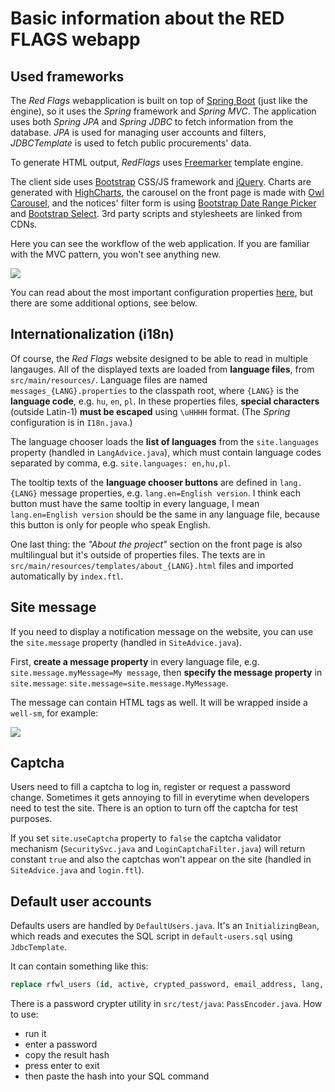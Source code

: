 # Basic information about the RED FLAGS webapp



## Used frameworks

The *Red Flags* webapplication is built on top of [Spring Boot](http://projects.spring.io/spring-boot/) (just like the engine), so it uses the *Spring* framework and *Spring MVC*. The application uses both *Spring JPA* and *Spring JDBC* to fetch information from the database. *JPA* is used for managing user accounts and filters, *JDBCTemplate* is used to fetch public procurements' data.

To generate HTML output, *RedFlags* uses [Freemarker](http://freemarker.org/) template engine.

The client side uses [Bootstrap](http://getbootstrap.com/) CSS/JS framework and [jQuery](http://jquery.com/). Charts are generated with [HighCharts](http://www.highcharts.com/), the carousel on the front page is made with [Owl Carousel](https://github.com/OwlFonk/OwlCarousel), and the notices' filter form is using [Bootstrap Date Range Picker](http://www.daterangepicker.com/) and [Bootstrap Select](https://silviomoreto.github.io/bootstrap-select/). 3rd party scripts and stylesheets are linked from CDNs.

Here you can see the workflow of the web application. If you are familiar with the MVC pattern, you won't see anything new.

<img src="../../../img/webapp-workflow.svg" class="img-responsive" />

You can read about the most important configuration properties [here](/maintainer/webapp/), but there are some additional options, see below.



## Internationalization (i18n)

Of course, the *Red Flags* website designed to be able to read in multiple langauges. All of the displayed texts are loaded from **language files**, from `src/main/resources/`. Language files are named `messages_{LANG}.properties` to the classpath root, where `{LANG}` is the **language code**, e.g. `hu`, `en`, `pl`. In these properties files, **special characters** (outside Latin-1) **must be escaped** using `\uHHHH` format. (The *Spring* configuration is in `I18n.java`.)

The language chooser loads the **list of languages** from the `site.languages` property (handled in `LangAdvice.java`), which must contain language codes separated by comma, e.g. `site.languages: en,hu,pl`.

The tooltip texts of the **language chooser buttons** are defined in `lang.{LANG}` message properties, e.g. `lang.en=English version`. I think each button must have the same tooltip in every language, I mean `lang.en=English version` should be the same in any language file, because this button is only for people who speak English.

One last thing: the *"About the project"* section on the front page is also multilingual but it's outside of properties files. The texts are in `src/main/resources/templates/about_{LANG}.html` files and imported automatically by `index.ftl`.



## Site message

If you need to display a notification message on the website, you can use the `site.message` property (handled in `SiteAdvice.java`).

First, **create a message property** in every language file, e.g. `site.message.myMessage=My message`, then **specify the message property** in `site.message`: `site.message=site.message.MyMessage`.

The message can contain HTML tags as well. It will be wrapped inside a `well-sm`, for example:

<img src="../../../img/site-message.jpg" class="img-responsive" />



## Captcha

Users need to fill a captcha to log in, register or request a password change. Sometimes it gets annoying to fill in everytime when developers need to test the site. There is an option to turn off the captcha for test purposes.

If you set `site.useCaptcha` property to `false` the captcha validator mechanism (`SecuritySvc.java` and `LoginCaptchaFilter.java`) will return constant `true` and also the captchas won't appear on the site (handled in `SiteAdvice.java` and `login.ftl`).



## Default user accounts

Defaults users are handled by `DefaultUsers.java`. It's an `InitializingBean`, which reads and executes the SQL script in `default-users.sql` using `JdbcTemplate`.

It can contain something like this:

```sql
replace rfwl_users (id, active, crypted_password, email_address, lang, name, registered_at, remember_token, remember_token_expires_at) values (1, 1, 'PASSWORD-HASH', 'EMAIL', 'en', 'DISPLAY NAME', '2016-06-01 00:00:00', null, null);
```

There is a password crypter utility in `src/test/java`: `PassEncoder.java`. How to use:

* run it
* enter a password
* copy the result hash
* press enter to exit
* then paste the hash into your SQL command